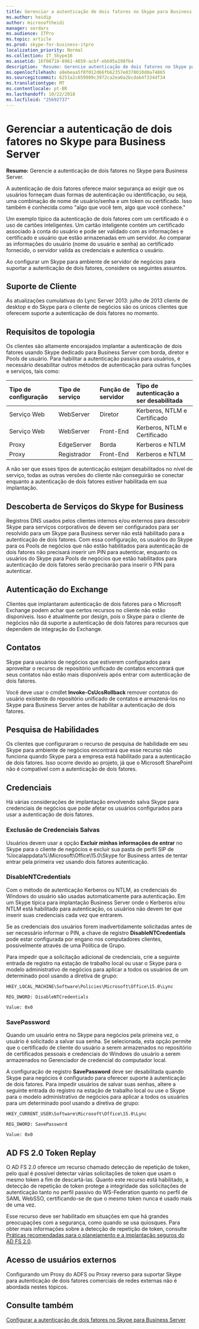 ```yaml
---
title: Gerenciar a autenticação de dois fatores no Skype para Business Server
ms.author: heidip
author: microsoftheidi
manager: serdars
ms.audience: ITPro
ms.topic: article
ms.prod: skype-for-business-itpro
localization_priority: Normal
ms.collection: IT_Skype16
ms.assetid: 16f08710-8961-4659-acbf-ebb95a198fb4
description: 'Resumo: Gerencie autenticação de dois fatores no Skype para Business Server.'
ms.openlocfilehash: a9ebeaa5f8f012d66fb62357e8378010d0a74865
ms.sourcegitcommit: 6251a2c659909c3972ca2ea0a2bcdab4f334df34
ms.translationtype: MT
ms.contentlocale: pt-BR
ms.lasthandoff: 10/22/2018
ms.locfileid: "25692737"
---
```

# <a name="manage-two-factor-authentication-in-skype-for-business-server"></a>Gerenciar a autenticação de dois fatores no Skype para Business Server
 
**Resumo:** Gerencie a autenticação de dois fatores no Skype para Business Server.
  
A autenticação de dois fatores oferece maior segurança ao exigir que os usuários forneçam duas formas de autenticação ou identificação, ou seja, uma combinação de nome de usuário/senha e um token ou certificado. Isso também é conhecida como "algo que você tem, algo que você conhece." 
  
Um exemplo típico da autenticação de dois fatores com um certificado é o uso de cartões inteligentes. Um cartão inteligente contém um certificado associado à conta do usuário e pode ser validado com as informações e certificado e usuário que estão armazenadas em um servidor. Ao comparar as informações do usuário (nome do usuário e senha) ao certificado fornecido, o servidor valida as credenciais e autentica o usuário.
  
Ao configurar um Skype para ambiente de servidor de negócios para suportar a autenticação de dois fatores, considere os seguintes assuntos.
  
## <a name="client-support"></a>Suporte de Cliente

As atualizações cumulativas do Lync Server 2013: julho de 2013 cliente de desktop e do Skype para o cliente de negócios são os únicos clientes que oferecem suporte a autenticação de dois fatores no momento.
  
## <a name="topology-requirements"></a>Requisitos de topologia

Os clientes são altamente encorajados implantar a autenticação de dois fatores usando Skype dedicado para Business Server com borda, diretor e Pools de usuário. Para habilitar a autenticação passiva para usuários, é necessário desabilitar outros métodos de autenticação para outras funções e serviços, tais como:
  
|**Tipo de configuração**|**Tipo de serviço**|**Função de servidor**|**Tipo de autenticação a ser desabilitada**|
|:-----|:-----|:-----|:-----|
|Serviço Web  <br/> |WebServer  <br/> |Diretor  <br/> |Kerberos, NTLM e Certificado  <br/> |
|Serviço Web  <br/> |WebServer  <br/> |Front-End  <br/> |Kerberos, NTLM e Certificado  <br/> |
|Proxy  <br/> |EdgeServer  <br/> |Borda  <br/> |Kerberos e NTLM  <br/> |
|Proxy  <br/> |Registrador  <br/> |Front-End  <br/> |Kerberos e NTLM  <br/> |
   
A não ser que esses tipos de autenticação estejam desabilitados no nível de serviço, todas as outras versões do cliente não conseguirão se conectar enquanto a autenticação de dois fatores estiver habilitada em sua implantação.
  
## <a name="skype-for-business-service-discovery"></a>Descoberta de Serviços do Skype for Business

Registros DNS usados pelos clientes internos e/ou externos para descobrir Skype para serviços corporativos de devem ser configurados para ser resolvido para um Skype para Business server não está habilitado para a autenticação de dois fatores. Com essa configuração, os usuários do Skype para os Pools de negócios que não estão habilitados para autenticação de dois fatores não precisará inserir um PIN para autenticar, enquanto os usuários do Skype para Pools de negócios que estão habilitados para autenticação de dois fatores serão precisarão para inserir o PIN para autenticar.
  
## <a name="exchange-authentication"></a>Autenticação do Exchange

Clientes que implantaram autenticação de dois fatores para o Microsoft Exchange podem achar que certos recursos no cliente não estão disponíveis. Isso é atualmente por design, pois o Skype para o cliente de negócios não dá suporte a autenticação de dois fatores para recursos que dependem de integração do Exchange.
  
## <a name="contacts"></a>Contatos

Skype para usuários de negócios que estiverem configurados para aproveitar o recurso de repositório unificado de contatos encontrará que seus contatos não estão mais disponíveis após entrar com autenticação de dois fatores.
  
Você deve usar o cmdlet **Invoke-CsUcsRollback** remover contatos do usuário existente do repositório unificado de contatos e armazená-los no Skype para Business Server antes de habilitar a autenticação de dois fatores.
  
## <a name="skill-search"></a>Pesquisa de Habilidades

Os clientes que configuraram o recurso de pesquisa de habilidade em seu Skype para ambiente de negócios encontrará que esse recurso não funciona quando Skype para a empresa está habilitado para a autenticação de dois fatores. Isso ocorre devido ao projeto, já que o Microsoft SharePoint não é compatível com a autenticação de dois fatores.
  
## <a name="credentials"></a>Credenciais

Há várias considerações de implantação envolvendo salva Skype para credenciais de negócios que pode afetar os usuários configurados para usar a autenticação de dois fatores.
  
### <a name="deleting-saved-credentials"></a>Exclusão de Credenciais Salvas

Usuários devem usar a opção **Excluir minhas informações de entrar** no Skype para o cliente de negócios e excluir sua pasta de perfil SIP de %localappdata%\Microsoft\Office\15.0\Skype for Business antes de tentar entrar pela primeira vez usando dois fatores autenticação.
  
### <a name="disablentcredentials"></a>DisableNTCredentials

Com o método de autenticação Kerberos ou NTLM, as credenciais do Windows do usuário são usadas automaticamente para autenticação. Em um Skype típica para implantação Business Server onde o Kerberos e/ou NTLM está habilitado para autenticação, os usuários não devem ter que inserir suas credenciais cada vez que entrarem.
  
Se as credenciais dos usuários forem inadvertidamente solicitadas antes de ser necessário informar o PIN, a chave de registro **DisableNTCredentials** pode estar configurada por engano nos computadores clientes, possivelmente através de uma Política de Grupo.
  
Para impedir que a solicitação adicional de credenciais, crie a seguinte entrada de registro na estação de trabalho local ou usar o Skype para o modelo administrativo de negócios para aplicar a todos os usuários de um determinado pool usando a diretiva de grupo:
  
    HKEY_LOCAL_MACHINE\Software\Policies\Microsoft\Office\15.0\Lync
  
    REG_DWORD: DisableNTCredentials
  
    Value: 0x0
  
### <a name="savepassword"></a>SavePassword

Quando um usuário entra no Skype para negócios pela primeira vez, o usuário é solicitado a salvar sua senha. Se selecionada, esta opção permite que o certificado de cliente do usuário a serem armazenados no repositório de certificados pessoais e credenciais do Windows do usuário a serem armazenados no Gerenciador de credencial do computador local.
  
A configuração de registro **SavePassword** deve ser desabilitada quando Skype para negócios é configurado para oferecer suporte à autenticação de dois fatores. Para impedir usuários de salvar suas senhas, altere a seguinte entrada do registro na estação de trabalho local ou use o Skype para o modelo administrativo de negócios para aplicar a todos os usuários para um determinado pool usando a diretiva de grupo:
  
    HKEY_CURRENT_USER\Software\Microsoft\Office\15.0\Lync
  
    REG_DWORD: SavePassword
  
    Value: 0x0
  
## <a name="ad-fs-20-token-replay"></a>AD FS 2.0 Token Replay

O AD FS 2.0 oferece um recurso chamado detecção de repetição de token, pelo qual é possível detectar várias solicitações de token que usam o mesmo token a fim de descartá-las. Quanto este recurso está habilitado, a detecção de repetição de token protege a integridade das solicitações de autenticação tanto no perfil passivo do WS-Federation quanto no perfil de SAML WebSSO, certificando-se de que o mesmo token nunca é usado mais de uma vez.
  
Esse recurso deve ser habilitado em situações em que há grandes preocupações com a segurança, como quando se usa quiosques. Para obter mais informações sobre a detecção de repetição de token, consulte [Práticas recomendadas para o planejamento e a implantação seguros do AD FS 2.0](https://go.microsoft.com/fwlink/p/?LinkId=309215).
  
## <a name="external-user-access"></a>Acesso de usuários externos

Configurando um Proxy do ADFS ou Proxy reverso para suportar Skype para autenticação de dois fatores comerciais de redes externas não é abordada nestes tópicos.
  
## <a name="see-also"></a>Consulte também

[Configurar a autenticação de dois fatores no Skype para Business Server](configure-two-factor.md)
  